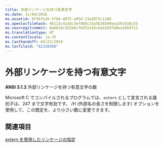 ```yaml
---
title: 外部リンケージを持つ有意文字
ms.date: 11/04/2016
ms.assetid: 6f3b7e26-3fb0-4975-a95d-23a2072c1186
ms.openlocfilehash: 46113c41ddc3ef860c1da5b26509eaa39c616c55
ms.sourcegitcommit: 0ab61bc3d2b6cfbd52a16c6ab2b97a8ea1864f12
ms.translationtype: HT
ms.contentlocale: ja-JP
ms.lasthandoff: 04/23/2019
ms.locfileid: "62158308"
---
```

# <a name="significant-characters-with-external-linkage"></a>外部リンケージを持つ有意文字

**ANSI 3.1.2** 外部リンケージを持つ有意文字の数

Microsoft C でコンパイルされるプログラムでは、`extern` として宣言される識別子は、247 まで文字有効です。 /H (外部名の長さを制限します) オプションを使用して、この既定を、より小さい数に変更できます。

## <a name="see-also"></a>関連項目

[extern を使用したリンケージの指定](../cpp/using-extern-to-specify-linkage.md)
